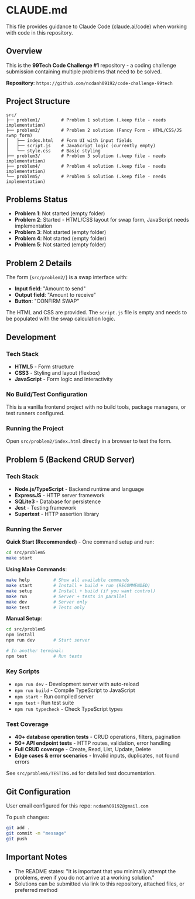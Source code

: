 # CLAUDE.md

This file provides guidance to Claude Code (claude.ai/code) when working with code in this repository.

## Overview

This is the **99Tech Code Challenge #1** repository - a coding challenge submission containing multiple problems that need to be solved.

**Repository**: `https://github.com/ncdanh09192/code-challenge-99tech`

## Project Structure

```
src/
├── problem1/        # Problem 1 solution (.keep file - needs implementation)
├── problem2/        # Problem 2 solution (Fancy Form - HTML/CSS/JS swap form)
│   ├── index.html   # Form UI with input fields
│   ├── script.js    # JavaScript logic (currently empty)
│   └── style.css    # Basic styling
├── problem3/        # Problem 3 solution (.keep file - needs implementation)
├── problem4/        # Problem 4 solution (.keep file - needs implementation)
└── problem5/        # Problem 5 solution (.keep file - needs implementation)
```

## Problems Status

- **Problem 1**: Not started (empty folder)
- **Problem 2**: Started - HTML/CSS layout for swap form, JavaScript needs implementation
- **Problem 3**: Not started (empty folder)
- **Problem 4**: Not started (empty folder)
- **Problem 5**: Not started (empty folder)

## Problem 2 Details

The form (`src/problem2/`) is a swap interface with:
- **Input field**: "Amount to send"
- **Output field**: "Amount to receive"
- **Button**: "CONFIRM SWAP"

The HTML and CSS are provided. The `script.js` file is empty and needs to be populated with the swap calculation logic.

## Development

### Tech Stack
- **HTML5** - Form structure
- **CSS3** - Styling and layout (flexbox)
- **JavaScript** - Form logic and interactivity

### No Build/Test Configuration
This is a vanilla frontend project with no build tools, package managers, or test runners configured.

### Running the Project
Open `src/problem2/index.html` directly in a browser to test the form.

## Problem 5 (Backend CRUD Server)

### Tech Stack
- **Node.js/TypeScript** - Backend runtime and language
- **ExpressJS** - HTTP server framework
- **SQLite3** - Database for persistence
- **Jest** - Testing framework
- **Supertest** - HTTP assertion library

### Running the Server

**Quick Start (Recommended)** - One command setup and run:
```bash
cd src/problem5
make start
```

**Using Make Commands**:
```bash
make help         # Show all available commands
make start        # Install + build + run (RECOMMENDED)
make setup        # Install + build (if you want control)
make run          # Server + tests in parallel
make dev          # Server only
make test         # Tests only
```

**Manual Setup**:
```bash
cd src/problem5
npm install
npm run dev       # Start server

# In another terminal:
npm test          # Run tests
```

### Key Scripts
- `npm run dev` - Development server with auto-reload
- `npm run build` - Compile TypeScript to JavaScript
- `npm start` - Run compiled server
- `npm test` - Run test suite
- `npm run typecheck` - Check TypeScript types

### Test Coverage
- **40+ database operation tests** - CRUD operations, filters, pagination
- **50+ API endpoint tests** - HTTP routes, validation, error handling
- **Full CRUD coverage** - Create, Read, List, Update, Delete
- **Edge cases & error scenarios** - Invalid inputs, duplicates, not found errors

See `src/problem5/TESTING.md` for detailed test documentation.

## Git Configuration

User email configured for this repo: `ncdanh09192@gmail.com`

To push changes:
```bash
git add .
git commit -m "message"
git push
```

## Important Notes

- The README states: "It is important that you minimally attempt the problems, even if you do not arrive at a working solution."
- Solutions can be submitted via link to this repository, attached files, or preferred method
